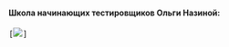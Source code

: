#### Школа начинающих тестировщиков Ольги Назиной:
<kbd>[![](certificates/images/Тайм-менеджмент.jpg)]</kbd>
